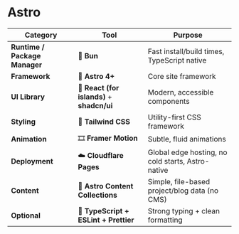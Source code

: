# Astro

| Category                      | Tool                                       | Purpose                                           |
| ----------------------------- | ------------------------------------------ | ------------------------------------------------- |
| **Runtime / Package Manager** | 🥖 **Bun**                                 | Fast install/build times, TypeScript native       |
| **Framework**                 | 🌌 **Astro 4+**                            | Core site framework                               |
| **UI Library**                | 🧱 **React (for islands)** + **shadcn/ui** | Modern, accessible components                     |
| **Styling**                   | 💨 **Tailwind CSS**                        | Utility-first CSS framework                       |
| **Animation**                 | 🎞 **Framer Motion**                       | Subtle, fluid animations                          |
| **Deployment**                | ☁️ **Cloudflare Pages**                    | Global edge hosting, no cold starts, Astro-native |
| **Content**                   | 📁 **Astro Content Collections**           | Simple, file-based project/blog data (no CMS)     |
| **Optional**                  | 🧪 **TypeScript + ESLint + Prettier**      | Strong typing + clean formatting                  |
